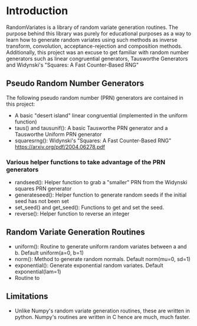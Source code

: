 # Introduction
RandomVariates is a library of random variate generation routines.
The purpose behind this library was purely for educational purposes as 
a way to learn how to generate random variates using such methods as 
inverse transform, convolution, acceptance-rejection and composition 
methods. Additionally, this project was an excuse to get familiar with 
random number generators such as linear congruential generators, 
Tausworthe Generators and Widynski's "Squares: A Fast Counter-Based RNG"

## Pseudo Random Number Generators
The following pseudo random number (PRN) generators are contained in this project:
* A basic "desert island" linear congruential (implemented in the uniform function)
* taus() and tausunif(): A basic Tausworthe PRN generator and a Tausworthe Uniform 
PRN generator
* squaresrng(): Widynski's "Squares: A Fast Counter-Based RNG" 
https://arxiv.org/pdf/2004.06278.pdf 


### Various helper functions to take advantage of the PRN generators
* randseed(): Helper function to grab a "smaller" PRN from the Widynski squares PRN 
generator
* generateseed(): Helper function to generate random seeds if the initial seed has 
not been set
* set_seed() and get_seed(): Functions to get and set the seed.
* reverse(): Helper function to reverse an integer 

## Random Variate Generation Routines
* uniform(): Routine to generate uniform random variates between a and b. 
Default uniform(a=0, b=1)
* norm(): Method to generate random normals. Default norm(mu=0, sd=1)
* exponential(): Generate exponential random variates. 
Default exponential(lam=1)
* Routine to 

## Limitations
* Unlike Numpy's random variate generation routines, these are written
in python. Numpy's routines are written in C hence are much, much faster.


